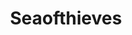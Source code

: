 ---
title: Seaofthieves
crosslinks:
- Ooer
- explainlikeimfive
- Windows10
- pcmasterrace
- Crackdown
- IDontWorkHereLady
- The_Donald
---